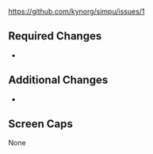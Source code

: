 https://github.com/kynorg/simpu/issues/1

## Required Changes

- 

## Additional Changes

- 

## Screen Caps

None

